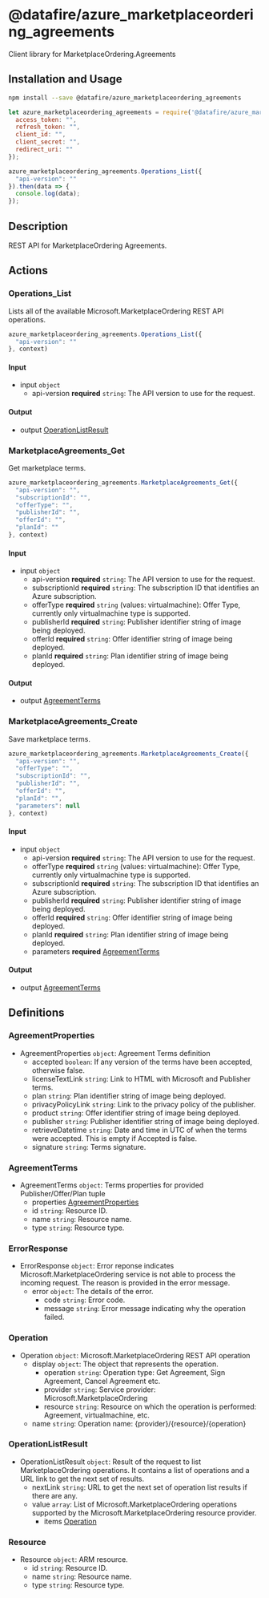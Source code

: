# @datafire/azure_marketplaceordering_agreements

Client library for MarketplaceOrdering.Agreements

## Installation and Usage
```bash
npm install --save @datafire/azure_marketplaceordering_agreements
```
```js
let azure_marketplaceordering_agreements = require('@datafire/azure_marketplaceordering_agreements').create({
  access_token: "",
  refresh_token: "",
  client_id: "",
  client_secret: "",
  redirect_uri: ""
});

azure_marketplaceordering_agreements.Operations_List({
  "api-version": ""
}).then(data => {
  console.log(data);
});
```

## Description

REST API for MarketplaceOrdering Agreements.

## Actions

### Operations_List
Lists all of the available Microsoft.MarketplaceOrdering REST API operations.


```js
azure_marketplaceordering_agreements.Operations_List({
  "api-version": ""
}, context)
```

#### Input
* input `object`
  * api-version **required** `string`: The API version to use for the request.

#### Output
* output [OperationListResult](#operationlistresult)

### MarketplaceAgreements_Get
Get marketplace terms.


```js
azure_marketplaceordering_agreements.MarketplaceAgreements_Get({
  "api-version": "",
  "subscriptionId": "",
  "offerType": "",
  "publisherId": "",
  "offerId": "",
  "planId": ""
}, context)
```

#### Input
* input `object`
  * api-version **required** `string`: The API version to use for the request.
  * subscriptionId **required** `string`: The subscription ID that identifies an Azure subscription.
  * offerType **required** `string` (values: virtualmachine): Offer Type, currently only virtualmachine type is supported.
  * publisherId **required** `string`: Publisher identifier string of image being deployed.
  * offerId **required** `string`: Offer identifier string of image being deployed.
  * planId **required** `string`: Plan identifier string of image being deployed.

#### Output
* output [AgreementTerms](#agreementterms)

### MarketplaceAgreements_Create
Save marketplace terms.


```js
azure_marketplaceordering_agreements.MarketplaceAgreements_Create({
  "api-version": "",
  "offerType": "",
  "subscriptionId": "",
  "publisherId": "",
  "offerId": "",
  "planId": "",
  "parameters": null
}, context)
```

#### Input
* input `object`
  * api-version **required** `string`: The API version to use for the request.
  * offerType **required** `string` (values: virtualmachine): Offer Type, currently only virtualmachine type is supported.
  * subscriptionId **required** `string`: The subscription ID that identifies an Azure subscription.
  * publisherId **required** `string`: Publisher identifier string of image being deployed.
  * offerId **required** `string`: Offer identifier string of image being deployed.
  * planId **required** `string`: Plan identifier string of image being deployed.
  * parameters **required** [AgreementTerms](#agreementterms)

#### Output
* output [AgreementTerms](#agreementterms)



## Definitions

### AgreementProperties
* AgreementProperties `object`: Agreement Terms definition
  * accepted `boolean`: If any version of the terms have been accepted, otherwise false.
  * licenseTextLink `string`: Link to HTML with Microsoft and Publisher terms.
  * plan `string`: Plan identifier string of image being deployed.
  * privacyPolicyLink `string`: Link to the privacy policy of the publisher.
  * product `string`: Offer identifier string of image being deployed.
  * publisher `string`: Publisher identifier string of image being deployed.
  * retrieveDatetime `string`: Date and time in UTC of when the terms were accepted. This is empty if Accepted is false.
  * signature `string`: Terms signature.

### AgreementTerms
* AgreementTerms `object`: Terms properties for provided Publisher/Offer/Plan tuple
  * properties [AgreementProperties](#agreementproperties)
  * id `string`: Resource ID.
  * name `string`: Resource name.
  * type `string`: Resource type.

### ErrorResponse
* ErrorResponse `object`: Error reponse indicates Microsoft.MarketplaceOrdering service is not able to process the incoming request. The reason is provided in the error message.
  * error `object`: The details of the error.
    * code `string`: Error code.
    * message `string`: Error message indicating why the operation failed.

### Operation
* Operation `object`: Microsoft.MarketplaceOrdering REST API operation
  * display `object`: The object that represents the operation.
    * operation `string`: Operation type: Get Agreement, Sign Agreement, Cancel Agreement etc.
    * provider `string`: Service provider: Microsoft.MarketplaceOrdering
    * resource `string`: Resource on which the operation is performed: Agreement, virtualmachine, etc.
  * name `string`: Operation name: {provider}/{resource}/{operation}

### OperationListResult
* OperationListResult `object`: Result of the request to list MarketplaceOrdering operations. It contains a list of operations and a URL link to get the next set of results.
  * nextLink `string`: URL to get the next set of operation list results if there are any.
  * value `array`: List of Microsoft.MarketplaceOrdering operations supported by the Microsoft.MarketplaceOrdering resource provider.
    * items [Operation](#operation)

### Resource
* Resource `object`: ARM resource.
  * id `string`: Resource ID.
  * name `string`: Resource name.
  * type `string`: Resource type.



